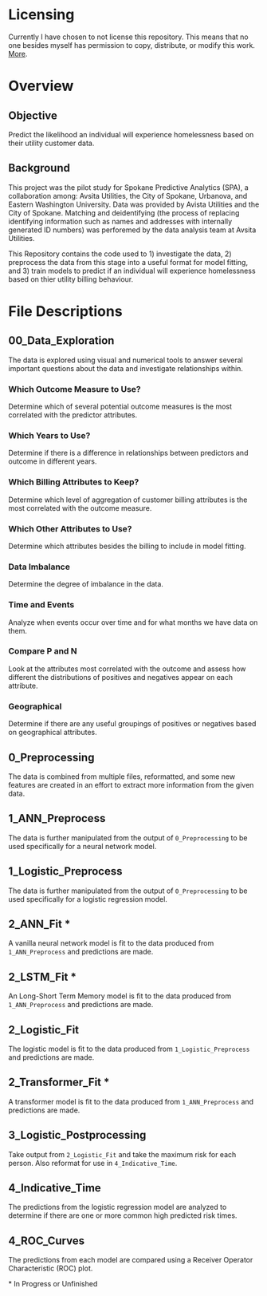 # Licensing
Currently I have chosen to not license this repository. This means that no one besides myself has permission to copy, distribute, or modify this work. [More](https://choosealicense.com/no-permission/).

# Overview
## Objective
Predict the likelihood an individual will experience homelessness based on their utility customer data.  

## Background
This project was the pilot study for Spokane Predictive Analytics (SPA), a collaboration among: Avsita Utilities, the City of Spokane, Urbanova, and Eastern Washington University. Data was provided by Avista Utilities and the City of Spokane. Matching and deidentifying (the process of replacing identifying information such as names and addresses with internally generated ID numbers) was perforemed by the data analysis team at Avsita Utilities.   

This Repository contains the code used to 1) investigate the data, 2) preprocess the data from this stage into a useful format for model fitting, and 3) train models to predict if an individual will experience homelessness based on thier utility billing behaviour.

# File Descriptions
## 00_Data_Exploration
The data is explored using visual and numerical tools to answer several important questions about the data and investigate relationships within.
### Which Outcome Measure to Use?
Determine which of several potential outcome measures is the most correlated with the predictor attributes.
### Which Years to Use?
Determine if there is a difference in relationships between predictors and outcome in different years.
### Which Billing Attributes to Keep?
Determine which level of aggregation of customer billing attributes is the most correlated with the outcome measure.
### Which Other Attributes to Use?
Determine which attributes besides the billing to include in model fitting.
### Data Imbalance
Determine the degree of imbalance in the data.
### Time and Events
Analyze when events occur over time and for what months we have data on them.
### Compare P and N
Look at the attributes most correlated with the outcome and assess how different the distributions of positives and negatives appear on each attribute.
### Geographical
Determine if there are any useful groupings of positives or negatives based on geographical attributes.

## 0_Preprocessing
The data is combined from multiple files, reformatted, and some new features are created in an effort to extract more information from the given data.

## 1_ANN_Preprocess
The data is further manipulated from the output of `0_Preprocessing` to be used specifically for a neural network model.

## 1_Logistic_Preprocess
The data is further manipulated from the output of `0_Preprocessing` to be used specifically for a logistic regression model.

## 2_ANN_Fit \*
A vanilla neural network model is fit to the data produced from `1_ANN_Preprocess` and predictions are made.

## 2_LSTM_Fit \*
An Long-Short Term Memory model is fit to the data produced from `1_ANN_Preprocess` and predictions are made.

## 2_Logistic_Fit
The logistic model is fit to the data produced from `1_Logistic_Preprocess` and predictions are made.

## 2_Transformer_Fit \*
A transformer model is fit to the data produced from `1_ANN_Preprocess` and predictions are made.

## 3_Logistic_Postprocessing
Take output from `2_Logistic_Fit` and take the maximum risk for each person. Also reformat for use in `4_Indicative_Time`.

## 4_Indicative_Time
The predictions from the logistic regression model are analyzed to determine if there are one or more common high predicted risk times.

## 4_ROC_Curves
The predictions from each model are compared using a Receiver Operator Characteristic (ROC) plot.

\* In Progress or Unfinished